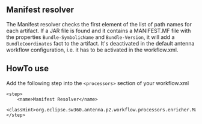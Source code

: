 ## Manifest resolver
The Manifest resolver checks the first element of the list of path names for each artifact. If a JAR file is found 
and it contains a MANIFEST.MF file with the properties `Bundle-SymbolicName` and `Bundle-Version`, it will add a 
`BundleCoordinates` fact to the artifact. It's deactivated in the default antenna workflow configuration, i.e. it 
has to be activated in the workflow.xml. 
 

## HowTo use
Add the following step into the `<processors>` section of your workflow.xml

```
<step>
    <name>Manifest Resolver</name>
    <classHint>org.eclipse.sw360.antenna.p2.workflow.processors.enricher.ManifestResolver</classHint>
</step>
```
